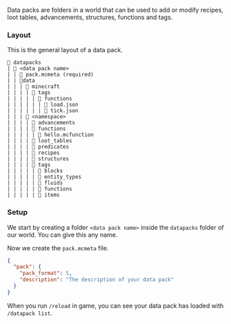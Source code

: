 Data packs are folders in a world that can be used to add or modify recipes, loot tables, advancements, structures, functions and tags.

### Layout
This is the general layout of a data pack.
```
📁 datapacks
| 📁 <data pack name>
| | 📄 pack.mcmeta (required)
| | 📁data
| | | 📁 minecraft
| | | | 📁 tags
| | | | | 📁 functions
| | | | | | 📄 load.json
| | | | | | 📄 tick.json
| | | 📁 <namespace>
| | | | 📁 advancements
| | | | 📁 functions
| | | | | 📄 hello.mcfunction
| | | | 📁 loot_tables
| | | | 📁 predicates
| | | | 📁 recipes
| | | | 📁 structures
| | | | 📁 tags
| | | | | 📁 blocks
| | | | | 📁 entity_types
| | | | | 📁 fluids
| | | | | 📁 functions
| | | | | 📁 items
```

### Setup
We start by creating a folder `<data pack name>` inside the `datapacks` folder of our world. You can give this any name.

Now we create the `pack.mcmeta` file.
```json
{
  "pack": {
    "pack_format": 5,
    "description": "The description of your data pack"
  }
}
```

When you run `/reload` in game, you can see your data pack has loaded with `/datapack list`.
